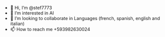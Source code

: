 - 👋 Hi, I’m @stef7773
- 👀 I’m interested in AI
- 💞️ I’m looking to collaborate in Languages (french, spanish, english and italian)
- 📫 How to reach me +593982630024

<!---
stef7773/stef7773 is a ✨ special ✨ repository because its `README.md` (this file) appears on your GitHub profile.
You can click the Preview link to take a look at your changes.
--->
